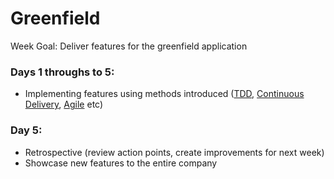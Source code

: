 # Greenfield

Week Goal: Deliver features for the greenfield application

### Days 1 throughs to 5:
* Implementing features using methods introduced ([TDD](01_tdd.md), [Continuous Delivery](02_continuous_delivery.md), [Agile](03_agile_lean.md) etc)

### Day 5:
* Retrospective (review action points, create improvements for next week)
* Showcase new features to the entire company
